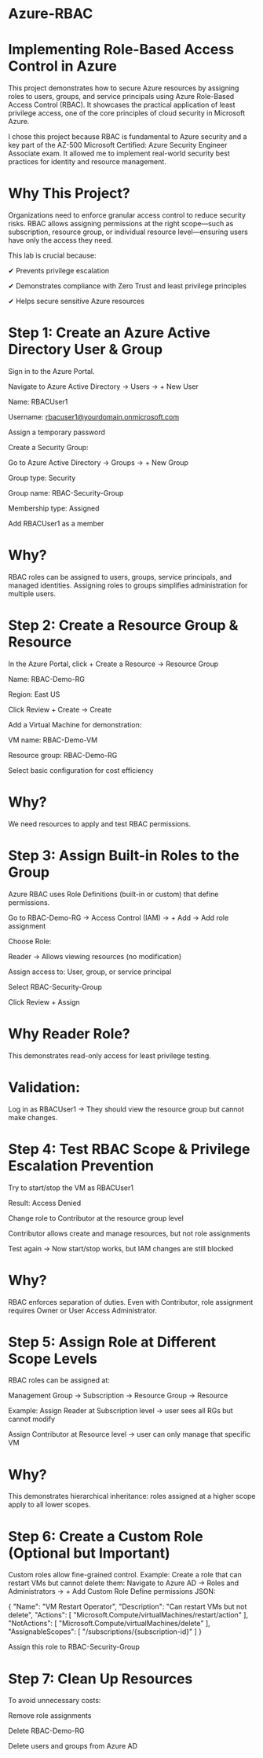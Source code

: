 # Azure-RBAC
# Implementing Role-Based Access Control in Azure
This project demonstrates how to secure Azure resources by assigning roles to users, groups, and service principals using Azure Role-Based Access Control (RBAC). It showcases the practical application of least privilege access, one of the core principles of cloud security in Microsoft Azure.

I chose this project because RBAC is fundamental to Azure security and a key part of the AZ-500 Microsoft Certified: Azure Security Engineer Associate exam. It allowed me to implement real-world security best practices for identity and resource management.

# Why This Project?

Organizations need to enforce granular access control to reduce security risks. RBAC allows assigning permissions at the right scope—such as subscription, resource group, or individual resource level—ensuring users have only the access they need.

This lab is crucial because:

✔ Prevents privilege escalation

✔ Demonstrates compliance with Zero Trust and least privilege principles

✔ Helps secure sensitive Azure resources

#  Step 1: Create an Azure Active Directory User & Group
Sign in to the Azure Portal.

Navigate to Azure Active Directory → Users → + New User

Name: RBACUser1

Username: rbacuser1@yourdomain.onmicrosoft.com

Assign a temporary password

Create a Security Group:

Go to Azure Active Directory → Groups → + New Group

Group type: Security

Group name: RBAC-Security-Group

Membership type: Assigned

Add RBACUser1 as a member

# Why?
RBAC roles can be assigned to users, groups, service principals, and managed identities. Assigning roles to groups simplifies administration for multiple users.

# Step 2: Create a Resource Group & Resource

In the Azure Portal, click + Create a Resource → Resource Group

Name: RBAC-Demo-RG

Region: East US

Click Review + Create → Create

Add a Virtual Machine for demonstration:

VM name: RBAC-Demo-VM

Resource group: RBAC-Demo-RG

Select basic configuration for cost efficiency

# Why?
We need resources to apply and test RBAC permissions.

# Step 3: Assign Built-in Roles to the Group

Azure RBAC uses Role Definitions (built-in or custom) that define permissions.

Go to RBAC-Demo-RG → Access Control (IAM) → + Add → Add role assignment

Choose Role:

Reader → Allows viewing resources (no modification)

Assign access to: User, group, or service principal

Select RBAC-Security-Group

Click Review + Assign

# Why Reader Role?
This demonstrates read-only access for least privilege testing.

# Validation:
Log in as RBACUser1 → They should view the resource group but cannot make changes.

# Step 4: Test RBAC Scope & Privilege Escalation Prevention

Try to start/stop the VM as RBACUser1

Result: Access Denied

Change role to Contributor at the resource group level

Contributor allows create and manage resources, but not role assignments

Test again → Now start/stop works, but IAM changes are still blocked

# Why?
RBAC enforces separation of duties. Even with Contributor, role assignment requires Owner or User Access Administrator.

# Step 5: Assign Role at Different Scope Levels

RBAC roles can be assigned at:

Management Group → Subscription → Resource Group → Resource

Example:
Assign Reader at Subscription level → user sees all RGs but cannot modify

Assign Contributor at Resource level → user can only manage that specific VM

# Why?

This demonstrates hierarchical inheritance: roles assigned at a higher scope apply to all lower scopes.

# Step 6: Create a Custom Role (Optional but Important)
Custom roles allow fine-grained control.
Example: Create a role that can restart VMs but cannot delete them:
Navigate to Azure AD → Roles and Administrators → + Add Custom Role
Define permissions JSON:

{
  "Name": "VM Restart Operator",
  "Description": "Can restart VMs but not delete",
  "Actions": [
    "Microsoft.Compute/virtualMachines/restart/action"
  ],
  "NotActions": [
    "Microsoft.Compute/virtualMachines/delete"
  ],
  "AssignableScopes": [
    "/subscriptions/{subscription-id}"
  ]
}


Assign this role to RBAC-Security-Group

# Step 7: Clean Up Resources
To avoid unnecessary costs:

Remove role assignments

Delete RBAC-Demo-RG

Delete users and groups from Azure AD
